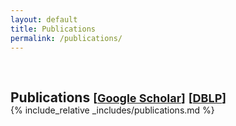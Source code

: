 ```yaml
---
layout: default
title: Publications
permalink: /publications/
---
```


<h1 id="publications"></h1>

<h2 style="margin: 60px 0px -15px;">Publications
    <temp style="font-size:18px;">[</temp><a href="https://scholar.google.com/citations?user=hdAQO0UAAAAJ" target="_blank" style="font-size:18px;">Google Scholar</a><temp style="font-size:18px;">]</temp>
    <temp style="font-size:18px;">[</temp><a href="https://dblp.org/pid/167/3358.html" target="_blank" style="font-size:18px;">DBLP</a><temp style="font-size:18px;">]</temp>
</h2>

{% include_relative _includes/publications.md %}